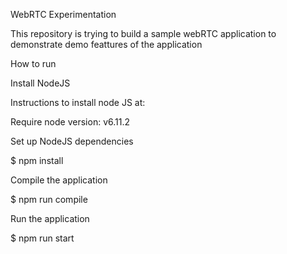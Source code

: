 WebRTC Experimentation

This repository is trying to build a sample webRTC application to demonstrate demo feattures of the application

How to run

Install NodeJS

Instructions to install node JS at:

Require node version: v6.11.2

Set up NodeJS dependencies

$ npm install

Compile the application

$ npm run compile

Run the application

$ npm run start
